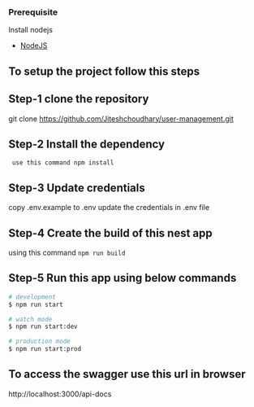 ### Prerequisite

Install nodejs

- [NodeJS](https://nodejs.org/en/)

## To setup the project follow this steps

## Step-1 clone the repository

git clone https://github.com/Jiteshchoudhary/user-management.git

## Step-2 Install the dependency

` use this command npm install`

## Step-3 Update credentials

copy .env.example to .env
update the credentials in .env file

## Step-4 Create the build of this nest app

using this command `npm run build`

## Step-5 Run this app using below commands

```bash
# development
$ npm run start

# watch mode
$ npm run start:dev

# production mode
$ npm run start:prod
```

## To access the swagger use this url in browser

http://localhost:3000/api-docs
